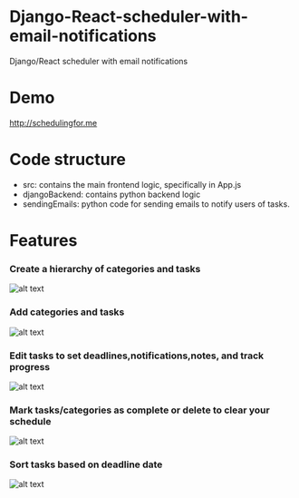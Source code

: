 
# Django-React-scheduler-with-email-notifications
Django/React scheduler with email notifications

# Demo
http://schedulingfor.me

# Code structure
- src: contains the main frontend logic, specifically in App.js
- djangoBackend: contains python backend logic
- sendingEmails: python code for sending emails to notify users of tasks.

# Features

### Create a hierarchy of categories and tasks
![alt text](https://github.com/zumaad/SchedulingFor.me/blob/master/demoGifsPics/overallView3.png)

### Add categories and tasks
![alt text](https://github.com/zumaad/SchedulingFor.me/blob/master/demoGifsPics/categoriesandtasks.gif)

### Edit tasks to set deadlines,notifications,notes, and track progress
![alt text](https://github.com/zumaad/SchedulingFor.me/blob/master/demoGifsPics/editingTasksGif.gif)

### Mark tasks/categories as complete or delete to clear your schedule
![alt text](https://github.com/zumaad/SchedulingFor.me/blob/master/demoGifsPics/completingTasks.gif)

### Sort tasks based on deadline date
![alt text](https://github.com/zumaad/SchedulingFor.me/blob/master/demoGifsPics/sortedView.gif)





